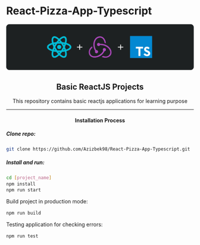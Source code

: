 # React-Pizza-App-Typescript

![Banner Image](./banner.png "Banner Image")

<h2 align="center">Basic ReactJS Projects</h2>

<p align="center">This repository contains basic reactjs applications for learning purpose</p>

<hr />

<h4 align="center">Installation Process</h4>

##### Clone repo:

```bash
git clone https://github.com/Azizbek98/React-Pizza-App-Typescript.git
```

##### Install and run:

```bash
cd [project_name]
npm install
npm run start
```

Build project in production mode:

```bash
npm run build
```

Testing application for checking errors:

```bash
npm run test
```
